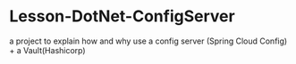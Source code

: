 # Lesson-DotNet-ConfigServer
a project to explain how and why use a config server (Spring Cloud Config) + a Vault(Hashicorp)
